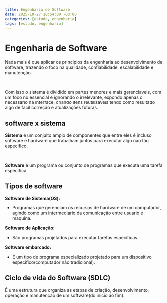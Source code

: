 ```yaml
---
title: Engenharia de Software
date: 2025-10-27 10:54:00 -03:00
categories: [estudo, engenharia]
tags: [estudo, engenharia]
---
```


# Engenharia de Software
Nada mais é que aplicar os principios da engenharia ao desenvolvimento de software, trazendo o foco na qualidade, confiabilidade, escalabilidade e manutenção.

<br />

Com isso o sistema é dividido em partes menores e mais gerenciaveis, com um foco no essencial e ignorando o irrelevante, expondo apenas o necessario na interface, criando itens reutilizaveis tendo como resultado algo de facil correção e atualizações futuras.

## software x sistema
**Sistema** é um conjulto amplo de componentes que entre eles é incluso software e hardware que trabalham juntos para executar algo nao tão especifico.

<br />

**Software** é um programa ou conjunto de programas que executa uma tarefa especifica.

## Tipos de software
**Software de Sistema(OS):**
- Programas que gerenciam os recursos de hardware de um computador, agindo como um intermediario da comunicação entre usuario e maquina.

**Software de Aplicação:**
- São programas projetados para executar tarefas especificas.

**Software embarcado:**
- É um tipo de programa especializado projetado para um dispositivo especifico(computador não tradicional).

## Ciclo de vida do Software (SDLC)
É uma estrutura que organiza as etapas de criação, desenvolvimento, operação e manutenção de um software(do inicio ao fim).